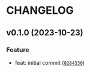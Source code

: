 # CHANGELOG



## v0.1.0 (2023-10-23)

### Feature

* feat: initial commit ([`0284330`](https://github.com/bernardcooke53/psr-692/commit/02843300281afd2a5291e3dae651316c26a35f24))
